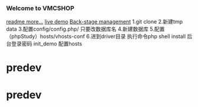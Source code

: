 ### Welcome to VMCSHOP ###
[readme more...](http://www.vmcshop.com/readme)
[live demo](https://center.cctvag.com/)
[Back-stage management](https://center.cctvag.com/index.php/console/)
1.git clone
2.新建tmp data
3.配置config/config.php/ 只要改数据库名
4.新建数据库
5.配置（phpStudy）hosts/vhosts-conf
6.进到driver目录 执行命令php shell install
后台登录密码
init_demo
配置hosts
# predev
# predev
